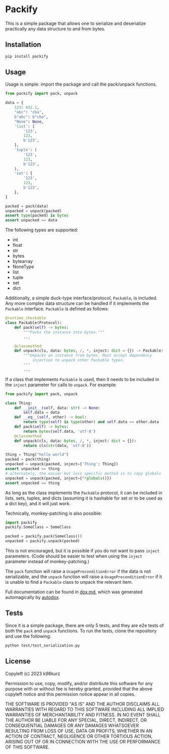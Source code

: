 # Packify

This is a simple package that allows one to serialize and deserialize
practically any data structure to and from bytes.

## Installation

```bash
pip install packify
```

## Usage

Usage is simple: import the package and call the pack/unpack functions.

```python
from packify import pack, unpack

data = {
    123: 432.1,
    "abc": "cba",
    b"abc": b"cba",
    "None": None,
    'list': [
        '123',
        123,
        b'123',
    ],
    'tuple': (
        '123',
        123,
        b'123',
    ),
    'set': {
        '123',
        123,
        b'123',
    },
}

packed = pack(data)
unpacked = unpack(packed)
assert type(packed) is bytes
assert unpacked == data
```

The following types are supported:

- int
- float
- str
- bytes
- bytearray
- NoneType
- list
- tuple
- set
- dict

Additionally, a simple duck-type interface/protocol, `Packable`, is included.
Any more complex data structure can be handled if it implements the `Packable`
interface. `Packable` is defined as follows:

```python
@runtime_checkable
class Packable(Protocol):
    def pack(self) -> bytes:
        """Packs the instance into bytes."""
        ...

    @classmethod
    def unpack(cls, data: bytes, /, *, inject: dict = {}) -> Packable:
        """Unpacks an instance from bytes. Must accept dependency
            injection to unpack other Packable types.
        """
        ...
```

If a class that implements `Packable` is used, then it needs to be included in
the `inject` parameter for calls to `unpack`. For example:

```python
from packify import pack, unpack

class Thing:
    def __init__(self, data: str) -> None:
        self.data = data
    def __eq__(self, other) -> bool:
        return type(self) is type(other) and self.data == other.data
    def pack(self) -> bytes:
        return bytes(self.data, 'utf-8')
    @classmethod
    def unpack(cls, data: bytes, /, *, inject: dict = {}):
        return cls(str(data, 'utf-8'))

thing = Thing("hello world")
packed = pack(thing)
unpacked = unpack(packed, inject={'Thing': Thing})
assert unpacked == thing
# alternately, the easier but less specific method is to copy globals
unpacked = unpack(packed, inject={**globals()})
assert unpacked == thing
```

As long as the class implements the `Packable` protocol, it can be included in
lists, sets, tuples, and dicts (assuming it is hashable for set or to be used as
a dict key), and it will just work.

Technically, monkey-patching is also possible:

```python
import packify
packify.SomeClass = SomeClass

packed = packify.pack(SomeClass())
unpacked = packify.unpack(packed)
```

This is not encouraged, but it is possible if you do not want to pass `inject`
parameters. (Code should be easier to test when using the `inject` parameter
instead of monkey-patching.)

The `pack` function will raise a `UsagePreconditionError` if the data is not
serializable, and the `unpack` function will raise a `UsagePreconditionError` if
it is unable to find a `Packable` class to unpack the relevant item.

Full documentation can be found in
[dox.md](https://github.com/k98kurz/packify/blob/master/dox.md), which was
generated automagically by [autodox](https://pypi.org/project/autodox).

## Tests

Since it is a simple package, there are only 5 tests, and they are e2e tests of
both the `pack` and `unpack` functions. To run the tests, clone the repository
and use the following:

```bash
python test/test_serialization.py
```

## License

Copyleft (c) 2023 k98kurz

Permission to use, copy, modify, and/or distribute this software
for any purpose with or without fee is hereby granted, provided
that the above copyleft notice and this permission notice appear in
all copies.

THE SOFTWARE IS PROVIDED "AS IS" AND THE AUTHOR DISCLAIMS ALL
WARRANTIES WITH REGARD TO THIS SOFTWARE INCLUDING ALL IMPLIED
WARRANTIES OF MERCHANTABILITY AND FITNESS. IN NO EVENT SHALL THE
AUTHOR BE LIABLE FOR ANY SPECIAL, DIRECT, INDIRECT, OR
CONSEQUENTIAL DAMAGES OR ANY DAMAGES WHATSOEVER RESULTING FROM LOSS
OF USE, DATA OR PROFITS, WHETHER IN AN ACTION OF CONTRACT,
NEGLIGENCE OR OTHER TORTIOUS ACTION, ARISING OUT OF OR IN
CONNECTION WITH THE USE OR PERFORMANCE OF THIS SOFTWARE.
